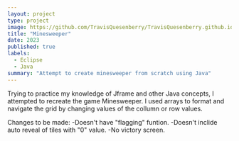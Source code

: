 ```yaml
---
layout: project
type: project
image: https://github.com/TravisQuesenberry/TravisQuesenberry.github.io/blob/fea67b4d654345446612afeeb4115b1cde03ad7d/img/Minesweeper_Loss.png
title: "Minesweeper"
date: 2023
published: true
labels:
  - Eclipse
  - Java
summary: "Attempt to create minesweeper from scratch using Java"
---
```


Trying to practice my knowledge of Jframe and other Java concepts, I attempted to recreate the game Minesweeper.  I used arrays to format and navigate the grid by changing values of the collumn or row values.


Changes to be made:
-Doesn't have "flagging" funtion.
-Doesn't inclide auto reveal of tiles with "0" value.
-No victory screen.
